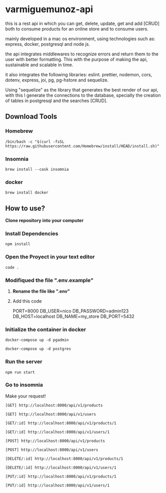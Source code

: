 # varmiguemunoz-api

this is a rest api in which you can get, delete, update, get and add [CRUD] both to consume products for an online store and to consume users.

mainly developed in a mac os environment, using technologies such as: express, docker, postgresql and node js.

the api integrates middlewares to recognize errors and return them to the user with better formatting.
This with the purpose of making the api, sustainable and scalable in time.

it also integrates the following libraries:
eslint. prettier, nodemon, cors, dotenv, express, joi, pg, pg-hstore and sequelize.

Using "sequelize" as the library that generates the best render of our api, with this I generate the connections to the database, specially the creation of tables in postgresql and the searches [CRUD].

## Download Tools

### Homebrew
```npm
/bin/bash -c "$(curl -fsSL https://raw.githubusercontent.com/Homebrew/install/HEAD/install.sh)"
```

### Insomnia

```npm
brew install --cask insomnia
```

### docker

```npm
brew install docker
```

## How to use?

<B>Clone repository into your computer</B>

### Install Dependencies

```npm
npm install
```

### Open the Proyect in your text editor

```npm
code .
```

### Modifiqued the file ".env.example"

1. <B>Rename the file like ".env"</B>

2. Add this code

      PORT=8000
      DB_USER=nico
      DB_PASSWORD=admin123
      DB_HOST=localhost
      DB_NAME=my_store
      DB_PORT=5432


### Initialize the container in docker

```npm
docker-compose up -d pgadmin
```

```npm
docker-compose up -d postgres
```

### Run the server

```npm
npm run start
```

### Go to insomnia

Make your request!

```npm
[GET] http://localhost:8000/api/v1/products
```

```npm
[GET] http://localhost:8000/api/v1/users
```

```npm
[GET/:id] http://localhost:8000/api/v1/products/1
```

```npm
[GET/:id] http://localhost:8000/api/v1/users/1
```

```npm
[POST] http://localhost:8000/api/v1/products
```

```npm
[POST] http://localhost:8000/api/v1/users
```

```npm
[DELETE/:id] http://localhost:8000/api/v1/products/1
```

```npm
[DELETE/:id] http://localhost:8000/api/v1/users/1
```

```npm
[PUT/:id] http://localhost:8000/api/v1/products/1
```

```npm
[PUT/:id] http://localhost:8000/api/v1/users/1
```


